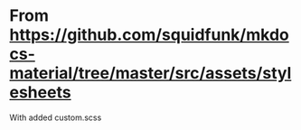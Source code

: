 # From https://github.com/squidfunk/mkdocs-material/tree/master/src/assets/stylesheets

With added custom.scss
